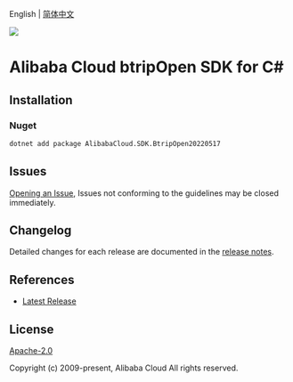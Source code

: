 English | [简体中文](README-CN.md)

![](https://aliyunsdk-pages.alicdn.com/icons/AlibabaCloud.svg)

# Alibaba Cloud btripOpen SDK for C#

## Installation

### Nuget

```bash
dotnet add package AlibabaCloud.SDK.BtripOpen20220517
```

## Issues

[Opening an Issue](https://github.com/aliyun/alibabacloud-csharp-sdk/issues/new), Issues not conforming to the guidelines may be closed immediately.

## Changelog

Detailed changes for each release are documented in the [release notes](./ChangeLog.md).

## References

* [Latest Release](https://github.com/aliyun/alibabacloud-csharp-sdk/)

## License

[Apache-2.0](http://www.apache.org/licenses/LICENSE-2.0)

Copyright (c) 2009-present, Alibaba Cloud All rights reserved.
